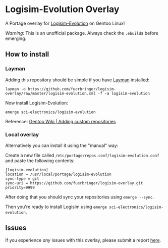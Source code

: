 # Logisim-Evolution Overlay 
A Portage overlay for [Logisim-Evolution](https://github.com/reds-heig/logisim-evolution) on Gentoo Linux!

_Warning:_ This is an unofficial package. Always check the `.ebuild`s before emerging.

## How to install
### Layman
Adding this repository should be simple if you have [Layman](https://wiki.gentoo.org/wiki/Layman) installed:
```
layman -o https://github.com/fuerbringer/logisim-overlay/raw/master/logisim-evolution.xml -f -a logisim-evolution
```
Now install Logisim-Evolution:
```
emerge sci-electronics/logisim-evolution
```

Reference: [Gentoo Wiki | Adding custom repositories](https://wiki.gentoo.org/wiki/Layman#Adding_custom_repositories)

### Local overlay
Alternatively you can install it using the "manual" way:

Create a new file called `/etc/portage/repos.conf/logisim-evolution.conf` and paste the following contents:
```
[logisim-evolution]
location = /usr/local/portage/logisim-evolution
sync-type = git
sync-uri = https://github.com/fuerbringer/logisim-overlay.git
priority=9999
```
After doing that you should sync your repositories using `emerge --sync`.

Then you're ready to install Logisim using `emerge sci-electronics/logisim-evolution`. 

## Issues
If you experience _any_ issues with this overlay, please submit a report [here](https://github.com/fuerbringer/logisim-overlay/issues/new).
